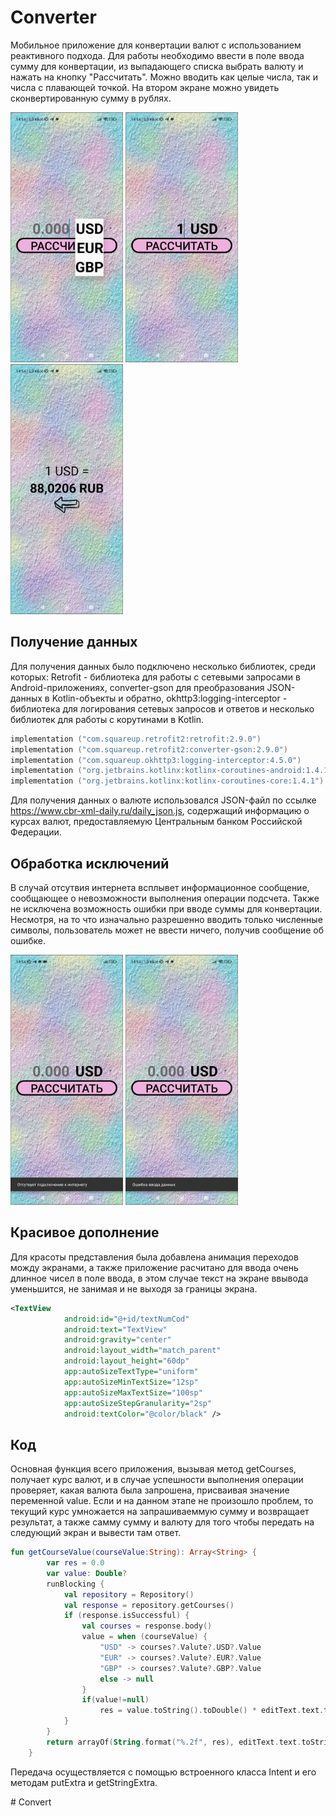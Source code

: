 Converter
=======

Мобильное приложение для конвертации валют с использованием реактивного подхода. Для работы необходимо ввести в поле ввода сумму для конвертации, из выпадающего списка выбрать валюту и нажать на кнопку "Рассчитать". 
Можно вводить как целые числа, так и числа с плавающей точкой. На втором экране можно увидеть сконвертированную сумму в рублях.
<div>
  <img src="https://github.com/IndraLosk/Converter/blob/main/img_for_readme/spinner.jpg" width="180" height="400" alt="Spinner">
  <img src="https://github.com/IndraLosk/Converter/blob/main/img_for_readme/app_work_1.jpg" width="180" height="400" alt="Image first screen">
  <img src="https://github.com/IndraLosk/Converter/blob/main/img_for_readme/app_work_2.jpg" width="180" height="400" alt="Image second screen">
</div>

<h2>Получение данных</h2>

Для получения данных было подключено несколько библиотек, среди которых: Retrofit - библиотека для работы с сетевыми запросами в Android-приложениях, converter-gson для преобразования JSON-данных в Kotlin-объекты и обратно, okhttp3:logging-interceptor - библиотека для логирования сетевых запросов и ответов и несколько библиотек для работы с корутинами в Kotlin. 
```Kotlin
implementation ("com.squareup.retrofit2:retrofit:2.9.0")
implementation ("com.squareup.retrofit2:converter-gson:2.9.0")
implementation ("com.squareup.okhttp3:logging-interceptor:4.5.0")
implementation ("org.jetbrains.kotlinx:kotlinx-coroutines-android:1.4.1")
implementation ("org.jetbrains.kotlinx:kotlinx-coroutines-core:1.4.1")
```

Для получения данных о валюте использовался JSON-файл по ссылке https://www.cbr-xml-daily.ru/daily_json.js, содержащий информацию о курсах валют, предоставляемую Центральным банком Российской Федерации.

<h2>Обработка исключений</h2>

В случай отсутвия интернета всплывет информационное сообщение, сообщающее о невозможности выполнения операции подсчета. Также не исключена возможность ошибки при вводе суммы для конвертации. Несмотря, на то что изначально разрешенно вводить только численные символы, пользователь может не ввести ничего, получив сообщение об ошибке.
<div>
  <img src="https://github.com/IndraLosk/Converter/blob/main/img_for_readme/catch_mistake_internet.jpg" width="180" height="400" alt="catch_mistake_internet">
  <img src="https://github.com/IndraLosk/Converter/blob/main/img_for_readme/catch_mistake_input.jpg" width="180" height="400" alt="catch_mistake_input">
</div>

<h2>Красивое дополнение</h2>

Для красоты представления была добавлена анимация переходов можду экранами, а также приложение расчитано для ввода очень длинное чисел в поле ввода, в этом случае текст на экране ввывода уменьшится, не занимая и не выходя за границы экрана.
```xml
<TextView
            android:id="@+id/textNumCod"
            android:text="TextView"
            android:gravity="center"
            android:layout_width="match_parent"
            android:layout_height="60dp"
            app:autoSizeTextType="uniform"
            app:autoSizeMinTextSize="12sp"
            app:autoSizeMaxTextSize="100sp"
            app:autoSizeStepGranularity="2sp"
            android:textColor="@color/black" />
```

<h2>Код</h2>

Основная функция всего приложения, вызывая метод getCourses, получает курс валют, и в случае успешности выполнения операции проверяет, какая валюта была запрошена, присваивая значение переменной value. Если и на данном этапе не произошло проблем, то текущий курс умножается на запрашиваеммую сумму и возвращает результат, а также самму сумму и валюту для того чтобы передать на следующий экран и вывести там ответ. 

```Kotlin
fun getCourseValue(courseValue:String): Array<String> {
        var res = 0.0
        var value: Double?
        runBlocking {
            val repository = Repository()
            val response = repository.getCourses()
            if (response.isSuccessful) {
                val courses = response.body()
                value = when (courseValue) {
                    "USD" -> courses?.Valute?.USD?.Value
                    "EUR" -> courses?.Valute?.EUR?.Value
                    "GBP" -> courses?.Valute?.GBP?.Value
                    else -> null
                }
                if(value!=null)
                    res = value.toString().toDouble() * editText.text.toString().toDouble()
            }
        }
        return arrayOf(String.format("%.2f", res), editText.text.toString(), courseValue)
    }
```

Передача осуществляется с помощью встроенного класса Intent и его методам putExtra и getStringExtra.


#   C o n v e r t 
 
 
